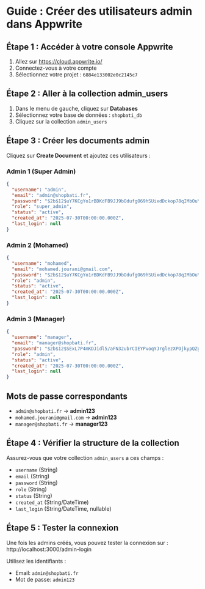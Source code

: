 # Guide : Créer des utilisateurs admin dans Appwrite

## Étape 1 : Accéder à votre console Appwrite
1. Allez sur https://cloud.appwrite.io/
2. Connectez-vous à votre compte
3. Sélectionnez votre projet : `6884e133002e0c2145c7`

## Étape 2 : Aller à la collection admin_users
1. Dans le menu de gauche, cliquez sur **Databases**
2. Sélectionnez votre base de données : `shopbati_db`
3. Cliquez sur la collection `admin_users`

## Étape 3 : Créer les documents admin
Cliquez sur **Create Document** et ajoutez ces utilisateurs :

### Admin 1 (Super Admin)
```json
{
  "username": "admin",
  "email": "admin@shopbati.fr",
  "password": "$2b$12$uY7KCgYo1rBDKdFB9JJ9bOdufgO69hSUixdDckop78qIMbOuY1sSm",
  "role": "super_admin",
  "status": "active",
  "created_at": "2025-07-30T00:00:00.000Z",
  "last_login": null
}
```

### Admin 2 (Mohamed)
```json
{
  "username": "mohamed", 
  "email": "mohamed.jourani@gmail.com",
  "password": "$2b$12$uY7KCgYo1rBDKdFB9JJ9bOdufgO69hSUixdDckop78qIMbOuY1sSm",
  "role": "admin",
  "status": "active", 
  "created_at": "2025-07-30T00:00:00.000Z",
  "last_login": null
}
```

### Admin 3 (Manager)
```json
{
  "username": "manager",
  "email": "manager@shopbati.fr", 
  "password": "$2b$12$SExL7P4mKDJidl5/aFN32ubrCIEYPvoqYJrglezXPOjkypQZg1eg6",
  "role": "admin",
  "status": "active",
  "created_at": "2025-07-30T00:00:00.000Z", 
  "last_login": null
}
```

## Mots de passe correspondants
- `admin@shopbati.fr` → **admin123**
- `mohamed.jourani@gmail.com` → **admin123** 
- `manager@shopbati.fr` → **manager123**

## Étape 4 : Vérifier la structure de la collection
Assurez-vous que votre collection `admin_users` a ces champs :
- `username` (String)
- `email` (String) 
- `password` (String)
- `role` (String)
- `status` (String)
- `created_at` (String/DateTime)
- `last_login` (String/DateTime, nullable)

## Étape 5 : Tester la connexion
Une fois les admins créés, vous pouvez tester la connexion sur :
http://localhost:3000/admin-login

Utilisez les identifiants :
- Email: `admin@shopbati.fr`
- Mot de passe: `admin123`
